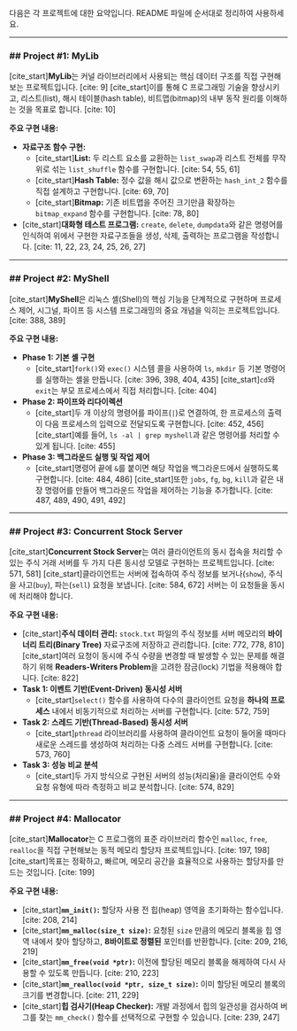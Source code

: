 다음은 각 프로젝트에 대한 요약입니다. README 파일에 순서대로 정리하여 사용하세요.

---

### ## Project #1: MyLib

[cite_start]**MyLib**는 커널 라이브러리에서 사용되는 핵심 데이터 구조를 직접 구현해보는 프로젝트입니다. [cite: 9] [cite_start]이를 통해 C 프로그래밍 기술을 향상시키고, 리스트(list), 해시 테이블(hash table), 비트맵(bitmap)의 내부 동작 원리를 이해하는 것을 목표로 합니다. [cite: 10]

**주요 구현 내용:**
* **자료구조 함수 구현:**
    * [cite_start]**List:** 두 리스트 요소를 교환하는 `list_swap`과 리스트 전체를 무작위로 섞는 `list_shuffle` 함수를 구현합니다. [cite: 54, 55, 61]
    * [cite_start]**Hash Table:** 정수 값을 해시 값으로 변환하는 `hash_int_2` 함수를 직접 설계하고 구현합니다. [cite: 69, 70]
    * [cite_start]**Bitmap:** 기존 비트맵을 주어진 크기만큼 확장하는 `bitmap_expand` 함수를 구현합니다. [cite: 78, 80]
* [cite_start]**대화형 테스트 프로그램:** `create`, `delete`, `dumpdata`와 같은 명령어를 인식하여 위에서 구현한 자료구조들을 생성, 삭제, 출력하는 프로그램을 작성합니다. [cite: 11, 22, 23, 24, 25, 26, 27]

---

### ## Project #2: MyShell

[cite_start]**MyShell**은 리눅스 셸(Shell)의 핵심 기능을 단계적으로 구현하며 프로세스 제어, 시그널, 파이프 등 시스템 프로그래밍의 중요 개념을 익히는 프로젝트입니다. [cite: 388, 389]

**주요 구현 내용:**
* **Phase 1: 기본 셸 구현**
    * [cite_start]`fork()`와 `exec()` 시스템 콜을 사용하여 `ls`, `mkdir` 등 기본 명령어를 실행하는 셸을 만듭니다. [cite: 396, 398, 404, 435] [cite_start]`cd`와 `exit`는 부모 프로세스에서 직접 처리합니다. [cite: 404]
* **Phase 2: 파이프와 리다이렉션**
    * [cite_start]두 개 이상의 명령어를 파이프(`|`)로 연결하여, 한 프로세스의 출력이 다음 프로세스의 입력으로 전달되도록 구현합니다. [cite: 452, 456] [cite_start]예를 들어, `ls -al | grep myshell`과 같은 명령어를 처리할 수 있게 됩니다. [cite: 455]
* **Phase 3: 백그라운드 실행 및 작업 제어**
    * [cite_start]명령어 끝에 `&`를 붙이면 해당 작업을 백그라운드에서 실행하도록 구현합니다. [cite: 484, 486] [cite_start]또한 `jobs`, `fg`, `bg`, `kill`과 같은 내장 명령어를 만들어 백그라운드 작업을 제어하는 기능을 추가합니다. [cite: 487, 489, 490, 491, 492]

---

### ## Project #3: Concurrent Stock Server

[cite_start]**Concurrent Stock Server**는 여러 클라이언트의 동시 접속을 처리할 수 있는 주식 거래 서버를 두 가지 다른 동시성 모델로 구현하는 프로젝트입니다. [cite: 571, 581] [cite_start]클라이언트는 서버에 접속하여 주식 정보를 보거나(`show`), 주식을 사고(`buy`), 파는(`sell`) 요청을 보냅니다. [cite: 584, 672] 서버는 이 요청들을 동시에 처리해야 합니다.

**주요 구현 내용:**
* [cite_start]**주식 데이터 관리:** `stock.txt` 파일의 주식 정보를 서버 메모리의 **바이너리 트리(Binary Tree)** 자료구조에 저장하고 관리합니다. [cite: 772, 778, 810] [cite_start]여러 요청이 동시에 주식 수량을 변경할 때 발생할 수 있는 문제를 해결하기 위해 **Readers-Writers Problem**을 고려한 잠금(lock) 기법을 적용해야 합니다. [cite: 822]
* **Task 1: 이벤트 기반(Event-Driven) 동시성 서버**
    * [cite_start]`select()` 함수를 사용하여 다수의 클라이언트 요청을 **하나의 프로세스** 내에서 비동기적으로 처리하는 서버를 구현합니다. [cite: 572, 759]
* **Task 2: 스레드 기반(Thread-Based) 동시성 서버**
    * [cite_start]`pthread` 라이브러리를 사용하여 클라이언트 요청이 들어올 때마다 새로운 스레드를 생성하여 처리하는 다중 스레드 서버를 구현합니다. [cite: 573, 760]
* **Task 3: 성능 비교 분석**
    * [cite_start]두 가지 방식으로 구현된 서버의 성능(처리율)을 클라이언트 수와 요청 유형에 따라 측정하고 비교 분석합니다. [cite: 574, 829]

---

### ## Project #4: Mallocator

[cite_start]**Mallocator**는 C 프로그램의 표준 라이브러리 함수인 `malloc`, `free`, `realloc`을 직접 구현해보는 동적 메모리 할당자 프로젝트입니다. [cite: 197, 198] [cite_start]목표는 정확하고, 빠르며, 메모리 공간을 효율적으로 사용하는 할당자를 만드는 것입니다. [cite: 199]

**주요 구현 내용:**
* [cite_start]**`mm_init()`:** 할당자 사용 전 힙(heap) 영역을 초기화하는 함수입니다. [cite: 208, 214]
* [cite_start]**`mm_malloc(size_t size)`:** 요청된 `size` 만큼의 메모리 블록을 힙 영역 내에서 찾아 할당하고, **8바이트로 정렬된** 포인터를 반환합니다. [cite: 209, 216, 219]
* [cite_start]**`mm_free(void *ptr)`:** 이전에 할당된 메모리 블록을 해제하여 다시 사용할 수 있도록 만듭니다. [cite: 210, 223]
* [cite_start]**`mm_realloc(void *ptr, size_t size)`:** 이미 할당된 메모리 블록의 크기를 변경합니다. [cite: 211, 229]
* [cite_start]**힙 검사기(Heap Checker):** 개발 과정에서 힙의 일관성을 검사하여 버그를 찾는 `mm_check()` 함수를 선택적으로 구현할 수 있습니다. [cite: 239, 247]
